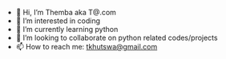 - 👋 Hi, I’m Themba aka T@.com
- 👀 I’m interested in coding 
- 🌱 I’m currently learning python
- 💞️ I’m looking to collaborate on python related codes/projects
- 📫 How to reach me: tkhutswa@gmail.com 


<!---
tkhutswa/tkhutswa is a ✨ special ✨ repository because its `README.md` (this file) appears on your GitHub profile.
You can click the Preview link to take a look at your changes.
--->
